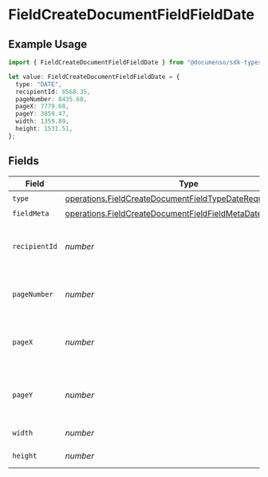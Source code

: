 # FieldCreateDocumentFieldFieldDate

## Example Usage

```typescript
import { FieldCreateDocumentFieldFieldDate } from "@documenso/sdk-typescript/models/operations";

let value: FieldCreateDocumentFieldFieldDate = {
  type: "DATE",
  recipientId: 8568.35,
  pageNumber: 8435.68,
  pageX: 7779.68,
  pageY: 3859.47,
  width: 1359.89,
  height: 1531.51,
};
```

## Fields

| Field                                                                                                                                      | Type                                                                                                                                       | Required                                                                                                                                   | Description                                                                                                                                |
| ------------------------------------------------------------------------------------------------------------------------------------------ | ------------------------------------------------------------------------------------------------------------------------------------------ | ------------------------------------------------------------------------------------------------------------------------------------------ | ------------------------------------------------------------------------------------------------------------------------------------------ |
| `type`                                                                                                                                     | [operations.FieldCreateDocumentFieldTypeDateRequestBody1](../../models/operations/fieldcreatedocumentfieldtypedaterequestbody1.md)         | :heavy_check_mark:                                                                                                                         | N/A                                                                                                                                        |
| `fieldMeta`                                                                                                                                | [operations.FieldCreateDocumentFieldFieldMetaDateRequestBody](../../models/operations/fieldcreatedocumentfieldfieldmetadaterequestbody.md) | :heavy_minus_sign:                                                                                                                         | N/A                                                                                                                                        |
| `recipientId`                                                                                                                              | *number*                                                                                                                                   | :heavy_check_mark:                                                                                                                         | The ID of the recipient to create the field for.                                                                                           |
| `pageNumber`                                                                                                                               | *number*                                                                                                                                   | :heavy_check_mark:                                                                                                                         | The page number the field will be on.                                                                                                      |
| `pageX`                                                                                                                                    | *number*                                                                                                                                   | :heavy_check_mark:                                                                                                                         | The X coordinate of where the field will be placed.                                                                                        |
| `pageY`                                                                                                                                    | *number*                                                                                                                                   | :heavy_check_mark:                                                                                                                         | The Y coordinate of where the field will be placed.                                                                                        |
| `width`                                                                                                                                    | *number*                                                                                                                                   | :heavy_check_mark:                                                                                                                         | The width of the field.                                                                                                                    |
| `height`                                                                                                                                   | *number*                                                                                                                                   | :heavy_check_mark:                                                                                                                         | The height of the field.                                                                                                                   |